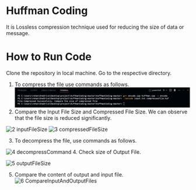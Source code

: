 # Huffman Coding
It is Lossless compression technique used for reducing the size of data or message.
# How to Run Code
Clone the repository in local machine.
Go to the respective directory.
1. To compress the file use commands as follows.
![1 compressCmd](HuffmanCoding-master/steps/1.compressCMD.png)
2. Compare the Input File Size and Compressed File Size.
We can observe that the file size is reduced significantly.

![2 inputFileSize](https://github.com/sahilotari/HuffmanCoding/assets/85446273/4947b0b9-206a-4a4f-b368-091df45eb248)
![3 compressedFileSize](https://github.com/sahilotari/HuffmanCoding/assets/85446273/c03d20b7-1492-403a-be64-8cbe2428a7c0)

3. To decompress the file, use commands as follows.

![4 decompressCommand](https://github.com/sahilotari/HuffmanCoding/assets/85446273/18bfc81d-ef88-42ad-94a4-512ea0812092)
4. Check size of Output File.

![5 outputFileSize](https://github.com/sahilotari/HuffmanCoding/assets/85446273/dcb247db-cbd2-410e-8139-9eddf67b8393)

5. Compare the content of output and input file.
![6 CompareInputAndOutputFiles](https://github.com/sahilotari/HuffmanCoding/assets/85446273/04f8f50a-f51b-44bf-8b59-7166f75070d6)
